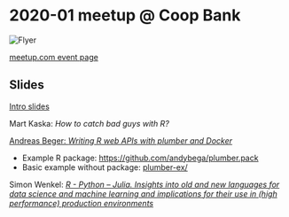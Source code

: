 2020-01 meetup @ Coop Bank
==========================

![Flyer](img/flyer.png)

[meetup.com event
page](https://www.meetup.com/r-tallinn/events/267579910/)

## Slides

[Intro slides](https://r-tallinn.github.io/2020-01-coop-pank/intro-slides/index.html)

Mart Kaska: *How to catch bad guys with R?*

[Andreas Beger: *Writing R web APIs with plumber and Docker*](https://r-tallinn.github.io/2020-01-coop-pank/plumber-docker)

- Example R package: https://github.com/andybega/plumber.pack
- Basic example without package: [plumber-ex/](plumber-ex/)

Simon Wenkel: [*R - Python – Julia. Insights into old and new languages for data science and machine learning and implications for their use in (high performance) production environments*](https://www.simonwenkel.com/publications/presentations/20200116_Julia_Python_and_R_insights_benchmarks.pdf)


